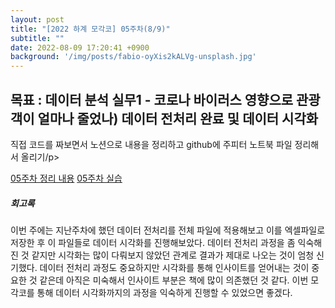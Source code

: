 ```yaml
---
layout: post
title: "[2022 하계 모각코] 05주차(8/9)"
subtitle: ""
date: 2022-08-09 17:20:41 +0900
background: '/img/posts/fabio-oyXis2kALVg-unsplash.jpg'
---
```



<h2 class="section-heading">목표 : 데이터 분석 실무1 - 코로나 바이러스 영향으로 관광객이 얼마나 줄었나) 데이터 전처리 완료 및 데이터 시각화</h2>

<p>직접 코드를 짜보면서 노션으로 내용을 정리하고 github에 주피터 노트북 파일 정리해서 올리기/p>

[05주차 정리 내용](https://telling-brush-7e7.notion.site/05-8762ed5be57043ae9a4db2301fdf0303)
[05주차 실습](https://github.com/eunbin777/DataAnalysisBasic/blob/main/2022%20%ED%95%98%EA%B3%84%20%EB%AA%A8%EA%B0%81%EC%BD%94/week4-3.ipynb)

<h5>회고록</h5>
<p>이번 주에는 지난주차에 했던 데이터 전처리를 전체 파일에 적용해보고 이를 엑셀파일로 저장한 후 이 파일들로 데이터 시각화를 진행해보았다. 데이터 전처리 과정을 좀 익숙해진 것 같지만 시각화는 많이 다뤄보지 않았던 관계로 결과가 제대로 나오는 것이 엄청 신기했다. 데이터 전처리 과정도 중요하지만 시각화를 통해 인사이트를 얻어내는 것이 중요한 것 같은데 아직은 미숙해서 인사이트 부분은 책에 많이 의존했던 것 같다. 이번 모각코를 통해 데이터 시각화까지의 과정을 익숙하게 진행할 수 있었으면 좋겠다.</p>